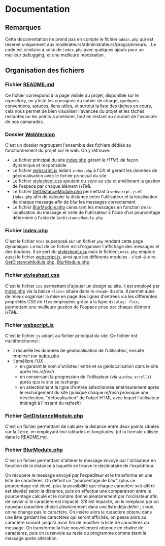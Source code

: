 
# Documentation

## Remarques

Cette documentation ne prend pas en compte le fichier `admin.php` qui est réservé uniquement aux modérateurs/administrateurs/programmeurs...
Le code est similaire à celui de `index.php` avec quelques ajouts pour un meilleur *debugging*, et une meilleure modération.

## Organisation des fichiers

### Fichier [README.md](/README.md)

Ce fichier correspond à la page visible du projet, disponible sur le *repository*, on y liste les consignes du cahier de charge, quelques conventions, astuces, liens utiles, et surtout la liste des tâches en cours, cela nous permet de bien visualiser l'avancée du projet et les tâches restantes ou les points à améliorer, tout en restant au courant de l'avancée de nos camarades.

### Dossier [WebVersion](/WebVersion)

C'est un dossier regroupant l'ensemble des fichiers dédiés au fonctionnement du projet sur le web.
On y retrouve:
- Le fichier principal du site [index.php](#fichier-index.php) gérant le *HTML* de façon dynamique et responsable
- Le fichier [webscript.js](#fichier-webscript.js) aidant `index.php` à l'*UX* et gérant les données de géolocalisation avec le fichier principal du site
- Le fichier [stylesheet.css](#fichier-stylesheet.css) ajoutant du style au site et améliorant la gestion de l'espace par chaque élément *HTML*
- Le fichier [GetDistanceModule.php](#fichier-getdistancemodule.php) permettant à `webscript.js` et `index.php` afin de calculer la distance entre l'utilisateur et la localisation de chaque message afin de *blur* les messages correctement
- Le fichier [BlurModule.php](#fichier-blurmodule.php) censurant les messages en fonction de la localisation du message et celle de l'utilisateur à l'aide d'un pourcentage déterminé à l'aide de `GetDistanceModule.php`

### Fichier [index.php](/WebVersion/index.php)

C'est le fichier `html` superposé sur un fichier `php` rendant cette page dynamique. Le but de ce fichier est d'organiser l'affichage des messages et des boutons. Il se sert du [stylesheet.css](#fichier-stylesheet.css) mais le fichier `index.php` emploie aussi le fichier [webscript.js](#fichier-webscript.js), ainsi que les différents modules - c'est-à-dire [GetDistanceModule.php](#fichier-getdistancemodule.php), [BlurModule.php](#fichier-blurmodule.php).

### Fichier [stylesheet.css](/WebVersion/stylesheet.css)

C'est le fichier `css` permettant d'ajouter un *design* au site. Il est employé par [index.php](#fichier-index.php) via la balise `<link>` située dans le `<head>` du site.
Il permet aussi de mieux organiser la mise en page des lignes d'entrées via les différentes propriétés *CSS* de `flex` employées grâce à la ligne `display: flex;` permettant une meilleure gestion de l'espace prise par chaque élément *HTML*.

### Fichier [webscript.js](/WebVersion/webscript.js)

C'est le fichier `js` aidant au fichier principal du site. Ce fichier est multifonctionnel :
- Il recueille les données de géolocalisation de l'utilisateur, ensuite employé par [index.php](#fichier-index.php)
- Il améliore l'*UX*
	-  en gardant le nom d'utilisteur entré et sa géolocalisation dans le site après les *refresh*
	- en conservant la progression de l'utilisateur (via `window.scrollY`) après que le site se recharge
	- en sélectionnant la ligne d'entrée sélectionnée antérieurement après le rechargement du site (puisque chaque *refresh* provoque une désélection, "défocalisation" de l'objet HTML avec lequel l'utilisateur intéragit à l'instant du *refresh*)

### Fichier [GetDistanceModule.php](/WebVersion/GetDistanceModule.php)

C'est un fichier permettant de calculer la distance entre deux points situées sur la Terre, en employant leur latitudes et longitudes. (cf la formule utilisée dans le [README.md](#fichier-readme.md).

### Fichier [BlurModule.php](/WebVersion/BlurModule.php)

C'est un fichier permettant d'altérer le message envoyé par l'utilisateur en fonction de la distance à laquelle se trouve le destinataire de l'expéditeur.

On récupère le message envoyé par l'expéditeur et le transforme en une liste de caractères. On définit un "pourcentage de *blur*" (plus ce pourcentage est élevé, plus la possibilité que chaque caractère soit altéré est élevée) selon la distance, puis on effectue une comparaison entre le pourcentage calculé et le nombre donné aléatoirement par l'ordinateur afin de savoir si le caractère est impacté. S'il est impacté, on le remplace par un nouveau caractère choisit aléatoirement  dans une liste déjà défini ; sinon, on ne change pas le caractère. On insère alors le caractère obtenu dans une liste gardant les caractères qui seront affichés, on passe alors au caractère suivant jusqu'à avoir fini de modifier la liste de caractères du message. On transforme la liste nouvellement obtenue en chaîne de caractères, puis on la renvoie au reste du programme comme étant le message après altération.





